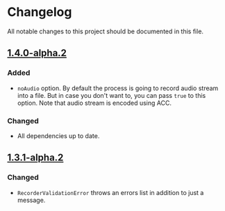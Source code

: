 # Changelog

All notable changes to this project should be documented in this file.

## [1.4.0-alpha.2]

### Added

- `noAudio` option. By default the process is going to record audio stream into a file. But in case you don't want to, you can pass `true` to this option. Note that audio stream is encoded using ACC.

### Changed

- All dependencies up to date.

## [1.3.1-alpha.2]

### Changed

- `RecorderValidationError` throws an errors list in addition to just a message.

[1.4.0-alpha.2]: https://github.com/boonya/rtsp-video-recorder/compare/1.3.1-alpha.2...1.4.0-alpha.2
[1.3.1-alpha.2]: https://github.com/boonya/rtsp-video-recorder/compare/1.3.1-alpha.1...1.3.1-alpha.2
